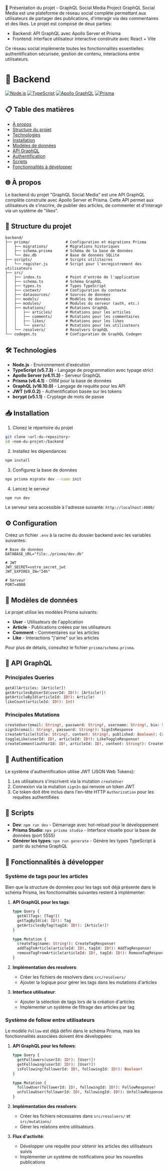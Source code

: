 📱 Présentation du projet - GraphQL Social Media Project
GraphQL Social Media est une plateforme de réseau social complète permettant aux utilisateurs de partager des publications, d'interagir via des commentaires et des likes. Le projet est composé de deux parties:

- Backend: API GraphQL avec Apollo Server et Prisma
- Frontend: Interface utilisateur interactive construite avec React + Vite

Ce réseau social implémente toutes les fonctionnalités essentielles: authentification sécurisée, gestion de contenu, interactions entre utilisateurs.


# 🚀 Backend

[![Node.js](https://img.shields.io/badge/Node.js-339933?style=for-the-badge&logo=nodedotjs&logoColor=white)](https://nodejs.org/)
[![TypeScript](https://img.shields.io/badge/TypeScript-007ACC?style=for-the-badge&logo=typescript&logoColor=white)](https://www.typescriptlang.org/)
[![Apollo GraphQL](https://img.shields.io/badge/Apollo%20GraphQL-311C87?style=for-the-badge&logo=apollo-graphql&logoColor=white)](https://www.apollographql.com/)
[![Prisma](https://img.shields.io/badge/Prisma-2D3748?style=for-the-badge&logo=prisma&logoColor=white)](https://www.prisma.io/)

## 📋 Table des matières

- [À propos](#-à-propos)
- [Structure du projet](#-structure-du-projet)
- [Technologies](#-technologies)
- [Installation](#-installation)
- [Modèles de données](#-modèles-de-données)
- [API GraphQL](#-api-graphql)
- [Authentification](#-authentification)
- [Scripts](#-scripts)
- [Fonctionnalités à développer](#-fonctionnalités-à-développer)

## 🌐 À propos

Le backend du projet "GraphQL Social Media" est une API GraphQL complète construite avec Apollo Server et Prisma. Cette API permet aux utilisateurs de s'inscrire, de publier des articles, de commenter et d'interagir via un système de "likes".

## 📂 Structure du projet

```
backend/
├── prisma/                # Configuration et migrations Prisma
│   ├── migrations/        # Migrations historiques
│   ├── schema.prisma      # Schéma de la base de données
│   └── dev.db             # Base de données SQLite
├── scripts/               # Scripts utilitaires
│   └── register.js        # Script pour l'enregistrement des utilisateurs
├── src/
│   ├── index.ts           # Point d'entrée de l'application
│   ├── schema.ts          # Schéma GraphQL
│   ├── types.ts           # Types TypeScript
│   ├── context/           # Configuration du contexte
│   ├── datasources/       # Sources de données
│   ├── models/            # Modèles de données
│   ├── modules/           # Modules du serveur (auth, etc.)
│   ├── mutations/         # Mutations GraphQL
│   │   ├── articles/      # Mutations pour les articles
│   │   ├── comments/      # Mutations pour les commentaires
│   │   ├── likes/         # Mutations pour les likes
│   │   └── users/         # Mutations pour les utilisateurs
│   └── resolvers/         # Resolvers GraphQL
└── codegen.ts             # Configuration de GraphQL Codegen
```

## 🛠 Technologies

- **Node.js** - Environnement d'exécution
- **TypeScript (v5.7.3)** - Langage de programmation avec typage strict
- **Apollo Server (v4.11.3)** - Serveur GraphQL
- **Prisma (v6.4.1)** - ORM pour la base de données
- **GraphQL (v16.10.0)** - Langage de requête pour les API
- **JWT (v9.0.2)** - Authentification basée sur les tokens
- **bcrypt (v5.1.1)** - Cryptage de mots de passe

## 📥 Installation

1. Clonez le répertoire du projet

```bash
git clone <url-du-repository>
cd <nom-du-projet>/backend
```

2. Installez les dépendances

```bash
npm install
```

3. Configurez la base de données
```bash
npx prisma migrate dev --name init
```

4. Lancez le serveur
```bash
npm run dev
```

Le serveur sera accessible à l'adresse suivante: `http://localhost:4000/`

## ⚙️ Configuration

Créez un fichier `.env` à la racine du dossier backend avec les variables suivantes:

```env
# Base de données
DATABASE_URL="file:./prisma/dev.db"

# JWT
JWT_SECRET=votre_secret_jwt
JWT_EXPIRES_IN="24h"

# Serveur
PORT=4000
```

## 💾 Modèles de données

Le projet utilise les modèles Prisma suivants:

- **User** - Utilisateurs de l'application
- **Article** - Publications créées par les utilisateurs
- **Comment** - Commentaires sur les articles
- **Like** - Interactions "j'aime" sur les articles

Pour plus de détails, consultez le fichier `prisma/schema.prisma`.

## 📡 API GraphQL

### Principales Queries

```graphql
getAllArticles: [Article!]!
getArticlesByUserId(userId: ID!): [Article!]!
getArticleById(articleId: ID!): Article!
likeCount(articleId: ID!): Int!
```

### Principales Mutations

```graphql
createUser(email: String!, password: String!, username: String!, bio: String): CreateUserResponse
signIn(email: String!, password: String!): SignInResponse
createArticle(title: String!, content: String!, published: Boolean): CreateArticleResponse!
toggleLike(userId: ID!, articleId: ID!): LikeToggleResponse!
createComment(authorId: ID!, articleId: ID!, content: String!): CreateCommentResponse
```

## 🔐 Authentification

Le système d'authentification utilise JWT (JSON Web Tokens):

1. Les utilisateurs s'inscrivent via la mutation `createUser`
2. Connexion via la mutation `signIn` qui renvoie un token JWT
3. Ce token doit être inclus dans l'en-tête HTTP `Authorization` pour les requêtes authentifiées

## 📜 Scripts

- **Dev**: `npm run dev` - Démarrage avec hot-reload pour le développement
- **Prisma Studio**: `npx prisma studio` - Interface visuelle pour la base de données (port 5555)
- **Générer les types**: `npm run generate` - Génère les types TypeScript à partir du schéma GraphQL

## 🚀 Fonctionnalités à développer

### Système de tags pour les articles

Bien que la structure de données pour les tags soit déjà présente dans le schéma Prisma, les fonctionnalités suivantes restent à implémenter:

1. **API GraphQL pour les tags**:
   ```graphql
   type Query {
     getAllTags: [Tag!]!
     getTagById(id: ID!): Tag
     getArticlesByTag(tagId: ID!): [Article!]!
   }

   type Mutation {
     createTag(name: String!): CreateTagResponse!
     addTagToArticle(articleId: ID!, tagId: ID!): AddTagResponse!
     removeTagFromArticle(articleId: ID!, tagId: ID!): RemoveTagResponse!
   }
   ```

2. **Implémentation des resolvers**:
   - Créer les fichiers de resolvers dans `src/resolvers/`
   - Ajouter la logique pour gérer les tags dans les mutations d'articles

3. **Interface utilisateur**:
   - Ajouter la sélection de tags lors de la création d'articles
   - Implémenter un système de filtrage des articles par tag

### Système de follow entre utilisateurs

Le modèle `Follow` est déjà défini dans le schéma Prisma, mais les fonctionnalités associées doivent être développées:

1. **API GraphQL pour les follows**:
   ```graphql
   type Query {
     getFollowers(userId: ID!): [User!]!
     getFollowing(userId: ID!): [User!]!
     isFollowing(followerId: ID!, followingId: ID!): Boolean!
   }

   type Mutation {
     followUser(followerId: ID!, followingId: ID!): FollowResponse!
     unfollowUser(followerId: ID!, followingId: ID!): UnfollowResponse!
   }
   ```

2. **Implémentation des resolvers**:
   - Créer les fichiers nécessaires dans `src/resolvers/` et `src/mutations/`
   - Gérer les relations entre utilisateurs

3. **Flux d'activité**:
   - Développer une requête pour obtenir les articles des utilisateurs suivis
   - Implémenter un système de notifications pour les nouvelles publications
